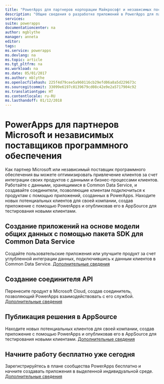 ```yaml
---
title: "PowerApps для партнеров корпорации Майкрософт и независимых поставщиков программного обеспечения | Документация Майкрософт"
description: "Общие сведения о разработке приложений в PowerApps для партнеров Microsoft и независимых поставщиков программного обеспечения."
services: 
suite: powerapps
documentationcenter: na
author: mgblythe
manager: anneta
editor: 
tags: 
ms.service: powerapps
ms.devlang: na
ms.topic: article
ms.tgt_pltfrm: na
ms.workload: na
ms.date: 05/01/2017
ms.author: mblythe
ms.openlocfilehash: 225f4d79cee5a960116cb29efd06a8a5d229673c
ms.sourcegitcommit: 33099e6197c0139679cd08c42e9e2a5717904c92
ms.translationtype: HT
ms.contentlocale: ru-RU
ms.lasthandoff: 01/12/2018
---
```

# <a name="powerapps-for-microsoft-partners-and-isvs"></a>PowerApps для партнеров Microsoft и независимых поставщиков программного обеспечения
Как партнер Microsoft или независимый поставщик программного обеспечения вы можете оптимизировать привлечение клиентов за счет интеграции своих продуктов с данными и бизнес-процессами клиентов. Работайте с данными, хранящимися в Common Data Service, и создавайте соединители, позволяющие клиентам подключиться к продуктам с помощью приложений, созданных в PowerApps. Находите новых потенциальных клиентов для своей компании, создав приложение с помощью PowerApps и опубликовав его в AppSource для тестирования новыми клиентами.

## <a name="build-apps-on-the-common-data-model-using-the-common-data-service-sdk"></a>Создание приложений на основе модели общих данных с помощью пакета SDK для Common Data Service
Создайте пользовательские приложения или улучшите продукт за счет углубленной интеграции данных, подключившись к данным клиентов в Common Data Service. [Дополнительные сведения](https://aka.ms/eek20s)

## <a name="build-an-api-connector"></a>Создание соединителя API
Перенесите продукт в Microsoft Cloud, создав соединитель, позволяющий PowerApps взаимодействовать с его службой. [Дополнительные сведения](api-connector-overview.md)

## <a name="list-your-solution-on-appsource"></a>Публикация решения в AppSource
Находите новых потенциальных клиентов для своей компании, создав приложение с помощью PowerApps и опубликовав его в AppSource для тестирования новыми клиентами. [Дополнительные сведения](dev-appsource-test-drive.md)

## <a name="get-started-today-for-free"></a>Начните работу бесплатно уже сегодня
Зарегистрируйтесь в плане сообщества PowerApps бесплатно и начните создавать приложения в выделенной индивидуальной среде. [Дополнительные сведения](dev-community-plan.md)

